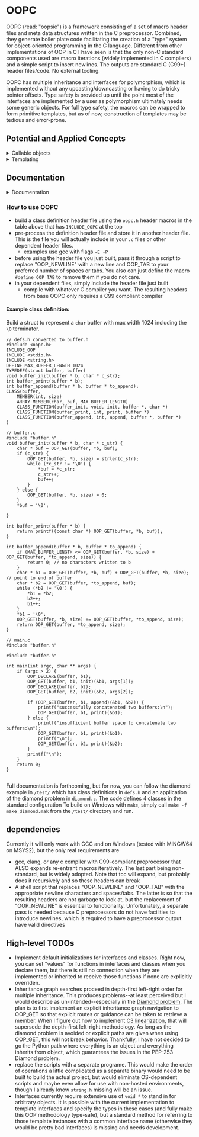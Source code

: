# OOPC

OOPC (read: "oopsie") is a framework consisting of a set of macro header files and meta data structures written in the C preprocessor. Combined, they generate boiler plate code facilitating the creation of a "type" system for object-oriented programming in the C language. Different from other implementations of OOP in C I have seen is that the only non-C standard components used are macro iterations (widely implemented in C compilers) and a simple script to insert newlines. The outputs are standard C (C99+) header files/code. No external tooling. 

OOPC has multiple inheritance and interfaces for polymorphism, which is implemented without any upcasting/downcasting or having to do tricky pointer offsets. Type safety is provided up until the point most of the interfaces are implemented by a user as polymorphism ultimately needs some generic objects. For full type safety, the macros can be wrapped to form primitive templates, but as of now, construction of templates may be tedious and error-prone.

## Potential and Applied Concepts

<details><summary> Callable objects </summary><blockquote>

The `callable.def.h` file creates a callable object struct and associated macros that allow a user to implement an interface for another struct to be "callable". "Callable" here means there is a one-to-one association of the object to a function. In Python, this simply looks like 
```
class ObjToCall:
    def __call__(self, ...):
        # implementation

# to use
A = ObjToCall()
result = A() # "calls" the object
```

Since in pure C, we cannot make a struct executable, we cannot make the syntax work this simply, but we can get kind of close. The analogous behavior in OOPC is
```
// ObjToCall.def.h
TYPEDEF(struct ObjToCall, ObjToCall)
return_type my_func(ObjToCall *, other args...); // the function I want to call when "calling" the instance of ObjToCall. Implementation in some .c file

// if my_func returns void and the "other args" is actually a variadic, done. Otherwise, have wrap the function with the MAKE_CALLABLE macro
// define the class if my_func did not require MAKE_CALLABLE() macro
CLASS(ObjToCall,
    /* class declarations */
    IMPLEMENTS(Callable, call, my_func)
)

// else if MAKE_CALLABLE() macro was required
MAKE_CALLABLE(ObjToCall, return_type, my_func, other arg types...)
CLASS(ObjToCall,
    /* class declarations */
    IMPLEMENTS(Callable, call, GET_CALLABLE(ObjToCall, my_func))
)

// to use
DECLARE(ObjToCall, obj)
/* init obj code however you wish */
CALL(ObjToCall, obj, arguments...);  // "calls" the object

```

</blockquote></details>

<details><summary> Templating </summary><blockquote>

Templates are a big part of C++ and it is natural to want flexibility and configurability while maintaining type safety. Since macros can parameterize other macros, OOPC can also do templating although it can be unwieldy and require use of a lot of internal macros.

A simple example is if you wanted to create interfaces for general array types. These would be structs that look something like

```
struct array_int {
    size_t capacity;    // number of elements allocated for arr
    size_t size;        // number of elements current written to arr
    int * arr;          // array of integers
}
```

or 

```
struct array_double {
    size_t capacity;    // number of elements allocated for arr
    size_t size;        // number of elements current written to arr
    double * arr;       // array of integers
}
```

For type safety, we would want access to both, but we might also have functions that we might want to accept multiple array types, e.g. comparing two elements or getting their respective sizes. How to handle this? We can use interfaces to implement shared functionality or inheritance to give each typed array access to shared members or in probably in this case, both. Class extension or inheritance works well for the parts of these structs that are common, namely the members `capacity` and `size`. When we need to pass the objects into functions that accept either, however, the superclass doesn't know anything about the contents of the subclass and should not be responsible for maintaining any (type) safety or invariants. The key to the latter points then is to implement a shared interface. This interface can be passed along with a generic object to provide specificity and a context for an operation that is shared among the objects, but different. Templating can help use define these interfaces and subclasses.

So how do we create class templates to accommodate all our potential arrays? Well, first look at how we would construct each of these structs individually in OOPC.

```
// compare elements of an int array of size n at indices i and j
int array_int_compare(array_int * iarr, size_t i, size_t j);
size_t array_int_size(array_int * iarr);
CLASS(array_int,
    MEMBER(size_t, capacity)
    MEMBER(size_t, size)
    MEMBER(int *, arr)
    CLASS_FUNCTION(array_int_compare, int, compare, array_int *, size_t, size_t)
    CLASS_FUNCTION(array_int_size, size_t, size, array_int *)
)

int array_double_compare(array_double * darr, size_t i, size_t j);
size_t array_double_size(array_double * darr);
CLASS(array_double,
    MEMBER(size_t, capacity)
    MEMBER(size_t, size)
    MEMBER(double *, arr)
    CLASS_FUNCTION(array_double_compare, int, compare, array_double *, size_t, size_t)
    CLASS_FUNCTION(array_double_size, size_t, size, array_double *)
)
```

When members are shared, that generally means the base class should contain those members. When class members are shared, that generally means the interface should contain those members. And since we are templating away the type of the elements in the array, the type of the `arr` members needs to be templated, but where to put it? There are actually a few ways to do this in OOPC, but we'll go with the one that has a little more type safety (generics in C will always have some amount of type "un"-safety unless we are allowed to have C11 or never with `_Generic` selection). There is also a very efficient way to define the interface and class at the same time, but we will be a little more explicit here (and use fewer internal macros).

To indicate templating, we will use `##template_parameter` to indicate that template_parameter will be something our template has to handle. Our base class will look like

```
// declare base class
CLASS(array,
    MEMBER(size_t, capacity)
    MEMBER(size_t, size)
)
// declare template using generic objects for heterogenous types
CLASS(array_intf, 
    FUNCTION(NULL, int, compare, void *, size_t, size_t)
    FUNCTION(NULL, size_t, size, void *)
)
```

and we have to have declarations/definitions for each of the interface functions

Then our template will look like the following

```
#define TEMPLATE_ARRAY(type) \
TYPEDEF(struct array_##type, array_##type) \
int array_##type##_compare(void * arr, size_t i, size_t j); \
size_t array_##type##_size(void * arr); \
CLASS(array_##type, \
    EXTENDS(array) \
    MEMBER(type *, arr) \
    IMPLEMENTS(array_intf, compare, array_##type##_compare, size, array_##type##_size) \
)
```

Once we have .c files with the implementations of each interface function, we are almost completely done. The declarations for `array`, `array_intf`, and the `TEMPLATE_ARRAY(type)` macro would go into a `array.def.h` header file that would get converted to array.h for the base class. In either the same file or separate files for each type (for the later, they would also have to be `*.def.h` files that include `array.def.h`) all that one needs to do to declare a new array type is to call the `TEMPLATE_ARRAY()` macro:

```
TEMPLATE_ARRAY(int)
TEMPLATE_ARRAY(double)
TEMPLATE_ARRAY(long)
```

A few notes:
- The way we templated the types with macro concatenation means the types themselves must be valid identifiers, which would restrict us to non-pointer types and built-in types that are single words. This can be worked-around with a simple typedef to unify multi-word types (ex. long long -> llong) and pointers (double * -> pdouble).
- Since we are already putting `TEMPLATE_ARRAY()` in a .def.h file, which gets pre-processed 2x, we can actually have `TEMPLATE_ARRAY()` emit macros that include the templated implementations of the interface functions! This reduces the implementation of each array type to as little as a single (albet borderline unreadable) line...but that's some macro trickery that won't be expounded on here.

</blockquote></details>

## Documentation

<details><summary> Documentation </summary><blockquote>

<b>Public Macro Overview</b>

Reading the table, some general behavior/definitions:
- macro arguments in `[]` are options 
- as a general rule in this framework, types include all pointer de-referencing, e.g. the `type` of a double pointer is `double *`
- `array size`s are number of elements, not bytes
- `name`s must be valid identifiers
- `value`s should be in parentheses to avoid any commas being interpreted as arguments
- members are the name parts of a `struct`. MEMBER in the macro names generally refer to objects with a slight distinction for function objects in FUNCTION.
- opaque data types can be made in this framework, but then `OOP_GET`, `OOP_INTERFACE`, and `OOP_SUPER` will only work in files that have visibility to the type definitions. To implement oqaque data types, wrapper functions must be made for these macros.

| Macro | Description | Relationship to Class | Relationship to Instances | Implementation Status |
|-------|-------------|-----------------------|---------------------------|-----------------------|
| `CLASS(type, description)` | defines a `type` by its class and instances | defines the class | defines the instances | Done |
| *`MEMBER(type, name[, value])` | declare an instance member | N/A | Each instance struct has a member of `type` with `name` and default `value` | default values not yet implemented |
| *`ARRAY_MEMBER(type, name[, value], array size)` | declare an instance member array | N/A | Each instance struct has an array of `array size` members of `type` with `name` and default `value` | default values not yet implemented |
| *,**`FUNCTION(value, return type, name, arg types...)` | declare an instance member function | N/A | Each instance struct has a member function with `name` that takes `arg types` inputs and `return type` | default values not yet implemented |
| *`CLASS_MEMBER(type, name[, value])` | declare a class member | The class struct has a member of `type` with `name` and default `value` | N/A | default values not yet implemented |
| *`ARRAY_CLASS_MEMBER(type, name[, value], array size)` | declare a class member array | The class struct has an array of `array size` members of `type` with `name` and default `value` | N/A  | default values not yet implemented |
| *,**`CLASS_FUNCTION(value, return type, name, arg types...)` | declare a class member function | The class struct has a member function with `name` that takes `arg types` inputs and `return type` | N/A | default values not yet implemented |
| *`EXTENDS(type)` | inherit from `type` | N/A | creates a "has a" sub-typing relationship in the hierarchy between the current type's instance and `type`*** | Done |
| *`IMPLEMENTS(type[, interface function name, implementation name...pairs])` | implement interface `type` | creates a "has a" sub-typing relationship in the hierarchy between the current type's class and `type`*** | N/A | Done |
| `OOP_SUPER(type, instance[, parent])` | resolve the `instance` as its `parent` based on the `type` definition | N/A | `type` was defined with `EXTENDS(parent)` | Done |
| `OOP_INTERFACE(type, instance[, interface])` | resolve the `instance` by its implementation of `interface` based on the `type` definition | `type` as defined with `IMPLEMENTS(interface[, pairs of interface functions and their implementations])` | Done |
| `OOP_GET(type, instance, attribute)` | resolve the `attribute` member of `instance` based on the `type` definition <br /> used for both "getting" and "setting" | N/A | class members are searched after instance members but the class hierarchy is searched before the instance hierarchy | Done |
| `OOP_INIT(type, inst)` | initialize an instance | N/A | initializes the instance by linking it to its class definition <br /> This should only be used directly when initializing supertype instances, i.e. when writing initialization functions for children | Done, but will expand to `do {} while (0)` in the future |
| `OOP_DECLARE(type, inst)` | declare an instance of `type` | N/A | declare and partially initialize an instance | Done, but will be unnecessary when OOP_INIT is "fixed" |
| `TYPEDEF(type, alias)` | protected `typedef type alias` to prevent conflicts with C typedef restrictions | N/A | N/A | Done |

*Only used within `description of `CLASS` macro

**FUNCTIONs are treated as and can be declared as MEMBERs (as they are members of `struct`s!). FUNCTION is merely a convenience to also wrap boiler plate code for establishing types based on the function specification. To have a MEMBER that is a function object, the appropriate typedef needs to be manually set beforehand. Doing so probably results in more type-safe use of function members.

***See "Is-a vs. Has-a, Extends vs Implements, Sub-class vs Interface" (in progress)

</blockquote></details>

### How to use OOPC

- build a class definition header file using the `oopc.h` header macros in the table above that has `INCLUDE_OOPC` at the top
- pre-process the definition header file and store it in another header file. This is the file you will actually include in your `.c` files or other dependent header files.
    - examples use gcc with flags `-E -P`
- before using the header file you just built, pass it through a script to replace "OOP_NEWLINE" with a new line and OOP_TAB to your preferred number of spaces or tabs. You also can just define the macro `#define OOP_TAB` to remove them if you do not care.
- in your dependent files, simply include the header file just built
    - compile with whatever C compiler you want. The resulting headers from base OOPC only requires a C99 compliant compiler

#### Example class definition:

Build a struct to represent a `char` buffer with max width 1024 including the `\0` terminator.
```
// defs.h converted to buffer.h
#include <oopc.h>
INCLUDE_OOP
INCLUDE <stdio.h>
INCLUDE <string.h>
DEFINE MAX_BUFFER_LENGTH 1024
TYPEDEF(struct buffer, buffer)
void buffer_init(buffer * b, char * c_str);
int buffer_print(buffer * b);
int buffer_append(buffer * b, buffer * to_append);
CLASS(buffer, 
    MEMBER(int, size)
    ARRAY_MEMBER(char, buf, MAX_BUFFER_LENGTH)
    CLASS_FUNCTION(buffer_init, void, init, buffer *, char *)
    CLASS_FUNCTION(buffer_print, int, print, buffer *)
    CLASS_FUNCTION(buffer_append, int, append, buffer *, buffer *)
)

// buffer.c
#include "buffer.h"
void buffer_init(buffer * b, char * c_str) {
    char * buf = OOP_GET(buffer, *b, buf);
    if (c_str) {
        OOP_GET(buffer, *b, size) = strlen(c_str);
        while (*c_str != '\0') {
            *buf = *c_str;
            c_str++;
            buf++;
        }
    } else {
        OOP_GET(buffer, *b, size) = 0;
    }
    *buf = '\0';
    
}

int buffer_print(buffer * b) {
    return printf((const char *) OOP_GET(buffer, *b, buf));
}

int buffer_append(buffer * b, buffer * to_append) {
    if (MAX_BUFFER_LENGTH <= OOP_GET(buffer, *b, size) + OOP_GET(buffer, *to_append, size)) {
        return 0; // no characters written to b
    }
    char * b1 = OOP_GET(buffer, *b, buf) + OOP_GET(buffer, *b, size); // point to end of buffer
    char * b2 = OOP_GET(buffer, *to_append, buf);
    while (*b2 != '\0') {
        *b1 = *b2;
        b2++;
        b1++;
    }
    *b1 = '\0';
    OOP_GET(buffer, *b, size) += OOP_GET(buffer, *to_append, size);
    return OOP_GET(buffer, *to_append, size);
}

// main.c
#include "buffer.h"

#include "buffer.h"

int main(int argc, char ** args) {
    if (argc > 2) {
        OOP_DECLARE(buffer, b1);
        OOP_GET(buffer, b1, init)(&b1, args[1]);
        OOP_DECLARE(buffer, b2);
        OOP_GET(buffer, b2, init)(&b2, args[2]);

        if (OOP_GET(buffer, b1, append)(&b1, &b2)) {
            printf("successfully concatenated two buffers:\n");
            OOP_GET(buffer, b1, print)(&b1);
        } else {
            printf("insufficient buffer space to concatenate two buffers:\n");
            OOP_GET(buffer, b1, print)(&b1);
            printf("\n");
            OOP_GET(buffer, b2, print)(&b2);
        }
        printf("\n");
    }
    return 0;
}


```

Full documentation is forthcoming, but for now, you can follow the diamond example in `/test/` which has class definitions in `defs.h` and an application of the diamond problem in `diamond.c`. The code defines 4 classes in the standard configuration To build on Windows with `make`, simply call `make -f make_diamond.mak` from the `/test/` directory and run. 

## dependencies

Currently it will only work with GCC and on Windows (tested with MINGW64 on MSYS2), but the only real requirements are

- gcc, clang, or any c compiler with C99-compliant preprocessor that ALSO expands re-entrant macros iteratively. The last part being non-standard, but is widely adopted. Note that tcc will expand, but probably does it recursively and so these headers can break
- A shell script that replaces "OOP_NEWLINE" and "OOP_TAB" with the appropriate newline characters and spaces/tabs. The latter is so that the resulting headers are not garbage to look at, but the replacement of "OOP_NEWLINE" is essential to functionality. Unfortunately, a separate pass is needed because C preprocessors do not have facilities to introduce newlines, which is required to have a preprocessor output have valid directives

## High-level TODOs

- Implement default initializations for interfaces and classes. Right now, you can set "values" for functions in interfaces and classes when you declare them, but there is still no connection when they are implemented or inherited to receive those functions if none are explicitly overriden.
- Inheritance graph searches proceed in depth-first left-right order for multiple inheritance. This produces problems--at least perceived but I would describe as un-intended--especially in the [Diamond problem](https://peps.python.org/pep-0253/). The plan is to first implement an explicit inheritance graph navigation to OOP_GET so that explicit routes or guidance can be taken to retrieve a member. When I figure out how to implement [C3 linearization](https://en.wikipedia.org/wiki/C3_linearization), that will supersede the depth-first left-right methodology. As long as the diamond problem is avoided or explicit paths are given when using OOP_GET, this will not break behavior. Thankfully, I have not decided to go the Python path where everything is an object and everything inherits from object, which guarantees the issues in the PEP-253 Diamond problem. 
- replace the scripts with a separate programe. This would make the order of operations a little complicated as a separate binary would need to be built to build the actual project, but would eliminate OS-dependent scripts and maybe even allow for use with non-hosted environments, though I already know `string.h` missing will be an issue.
- Interfaces currently require extensive use of `void *` to stand in for arbitrary objects. It is possible with the current implementation to template interfaces and specify the types in these cases (and fully make this OOP methodology type-safe), but a standard method for referring to those template instances with a common interface name (otherwise they would be pretty bad interfaces) is missing and needs development.